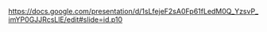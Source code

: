 https://docs.google.com/presentation/d/1sLfejeF2sA0Fp61fLedM0Q_YzsvP_imYP0GJJRcsLlE/edit#slide=id.p10

